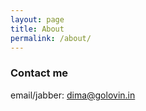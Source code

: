 ```yaml
---
layout: page
title: About
permalink: /about/
---
```


### Contact me

email/jabber: dima@golovin.in
